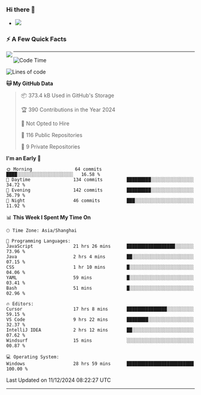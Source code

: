### Hi there 👋
- ![](https://komarev.com/ghpvc/?username=imnxg&color=green)
<!--
**imnxg/imnxg** is a ✨ _special_ ✨ repository because its `README.md` (this file) appears on your GitHub profile.

Here are some ideas to get you started:

- 🔭 I’m currently working on ...
- 🌱 I’m currently learning ...
- 👯 I’m looking to collaborate on ...
- 🤔 I’m looking for help with ...
- 💬 Ask me about ...
- 📫 How to reach me: ...
- 😄 Pronouns: ...
- ⚡ Fun fact: ...
-->

### ⚡️ A Few Quick Facts

<img align="left" src="https://star.mynxg.eu.org/api?username=imnxg&show_icons=true&icon_color=1573B3&hide_title=true&text_color=718096&bg_color=00000000&hide_border=true"/>

<!-- <ul>
    <li> 🌱 I’m currently learning Go、Docker、Kubernetes.</li>
    <li> 👯 I’m looking to collaborate on anything open source.</li>
    <li> 📝 I regulary write articles on <a href="https://dmego.cn">https://dmego.cn</a>.</li>
    <li> ⚡ Fun fact: I ❤️ 😻.</li>
</ul> -->

---
<!--START_SECTION:waka-->
![Code Time](http://img.shields.io/badge/Code%20Time-778%20hrs%206%20mins-blue)

![Lines of code](https://img.shields.io/badge/From%20Hello%20World%20I%27ve%20Written-444.0%20thousand%20lines%20of%20code-blue)

**🐱 My GitHub Data** 

> 📦 373.4 kB Used in GitHub's Storage 
 > 
> 🏆 390 Contributions in the Year 2024
 > 
> 🚫 Not Opted to Hire
 > 
> 📜 116 Public Repositories 
 > 
> 🔑 9 Private Repositories 
 > 
**I'm an Early 🐤** 

```text
🌞 Morning                64 commits          ████░░░░░░░░░░░░░░░░░░░░░   16.58 % 
🌆 Daytime                134 commits         █████████░░░░░░░░░░░░░░░░   34.72 % 
🌃 Evening                142 commits         █████████░░░░░░░░░░░░░░░░   36.79 % 
🌙 Night                  46 commits          ███░░░░░░░░░░░░░░░░░░░░░░   11.92 % 
```


📊 **This Week I Spent My Time On** 

```text
🕑︎ Time Zone: Asia/Shanghai

💬 Programming Languages: 
JavaScript               21 hrs 26 mins      ██████████████████░░░░░░░   73.96 % 
Java                     2 hrs 4 mins        ██░░░░░░░░░░░░░░░░░░░░░░░   07.15 % 
CSS                      1 hr 10 mins        █░░░░░░░░░░░░░░░░░░░░░░░░   04.06 % 
YAML                     59 mins             █░░░░░░░░░░░░░░░░░░░░░░░░   03.41 % 
Bash                     51 mins             █░░░░░░░░░░░░░░░░░░░░░░░░   02.96 % 

🔥 Editors: 
Cursor                   17 hrs 8 mins       ███████████████░░░░░░░░░░   59.15 % 
VS Code                  9 hrs 22 mins       ████████░░░░░░░░░░░░░░░░░   32.37 % 
IntelliJ IDEA            2 hrs 12 mins       ██░░░░░░░░░░░░░░░░░░░░░░░   07.62 % 
Windsurf                 15 mins             ░░░░░░░░░░░░░░░░░░░░░░░░░   00.87 % 

💻 Operating System: 
Windows                  28 hrs 59 mins      █████████████████████████   100.00 % 
```


 Last Updated on 11/12/2024 08:22:27 UTC
<!--END_SECTION:waka-->

---
<!--
<table>
<tr>
<td valign="top" width="50%">    -->
<!-- waka-box start -->
<!--
#### <a href="https://gist.github.com/01acb8c86000072f1e040b2a7757e8e5" target="_blank">📊 Weekly development breakdown</a>
```text
Go              🕓 32h17m ████████████████████▎░ 92.2%
XML             🕓 1h8m   ▋░░░░░░░░░░░░░░░░░░░░░  3.2%
Other           🕓 52m    ▌░░░░░░░░░░░░░░░░░░░░░  2.5%
PHP             🕓 23m    ▏░░░░░░░░░░░░░░░░░░░░░  1.1%
CSV             🕓 7m     ░░░░░░░░░░░░░░░░░░░░░░  0.4%
```
  -->

<!-- Powered by https://github.com/YouEclipse/waka-box-go . -->
<!-- waka-box end -->

<!-- [powered by waka-box-go](https://github.com/YouEclipse/waka-box-go) -->
<!--
</td>
<td valign="top" width="50%">
    -->

